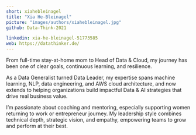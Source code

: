 ```yaml
---
short: xiahebleinagel
title: "Xia He-Bleinagel"
picture: "images/authors/xiahebleinagel.jpg"
github: Data-Think-2021

linkedin: xia-he-bleinagel-51773585
web: https://datathinker.de/
---
```


From full-time stay-at-home mom to Head of Data & Cloud, my journey has been one of clear goals, continuous learning, and resilience.

As a Data Generalist turned Data Leader, my expertise spans machine learning, NLP, data engineering, and AWS cloud architecture, and now extends to helping organizations build impactful Data & AI strategies that drive real business value.

I’m passionate about coaching and mentoring, especially supporting women returning to work or entrepreneur journey.
My leadership style combines technical depth, strategic vision, and empathy,  empowering teams to grow and perform at their best.